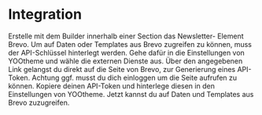 # Integration
Erstelle mit dem Builder innerhalb einer Section das Newsletter- Element Brevo. Um auf Daten oder Templates aus Brevo zugreifen zu können, muss der API-Schlüssel hinterlegt werden. Gehe dafür in die Einstellungen von YOOtheme und wähle die externen Dienste aus. Über den angegebenen Link gelangst du direkt auf die Seite von Brevo, zur Generierung eines API-Token. Achtung ggf. musst du dich einloggen um die Seite aufrufen zu können. Kopiere deinen API-Token und hinterlege diesen in den Einstellungen von YOOtheme. Jetzt kannst du auf Daten und Templates aus Brevo zuzugreifen.

